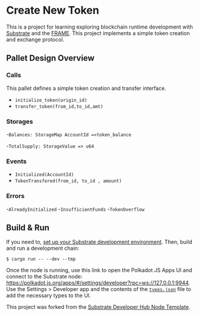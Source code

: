 # Create New Token 



This is a  project for learning exploring blockchain runtime development with
[Substrate](https://substrate.dev/) and the
[FRAME](https://substrate.dev/docs/en/knowledgebase/runtime/frame). This
project implements a simple token creation and exchange protocol.

## Pallet Design Overview
### Calls
This pallet defines a simple token creation and transfer interface.
- `initialize_token(origin_id)`
- `transfer_token(from_id,to_id,amt)`

### Storages
-`Balances: StorageMap AccountId =>token_balance`

-`TotalSupply: StorageValue => u64`

### Events
- `Initialized(AccountId)`
- `TokenTransfered(from_id, to_id , amount)`

### Errors
-`AlreadyInitialized`
-`InsufficientFunds`
-`TokenOverflow`



## Build & Run

If you need to,
[set up your Substrate development environment](https://substrate.dev/docs/en/knowledgebase/getting-started/#manual-installation).
Then, build and run a development chain:

```shell
$ cargo run -- --dev --tmp
```

Once the node is running, use this link to open the Polkadot JS Apps UI and connect to the Substrate
node: https://polkadot.js.org/apps/#/settings/developer?rpc=ws://127.0.0.1:9944. Use the Settings >
Developer app and the contents of the [`types.json`](blob/master/types.json) file to add the
necessary types to the UI.


This project was forked from the
[Substrate Developer Hub Node Template](https://github.com/substrate-developer-hub/substrate-node-template).
